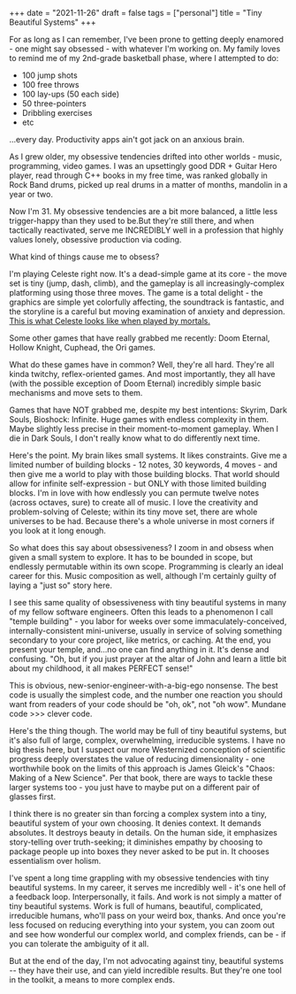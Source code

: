 +++
date = "2021-11-26"
draft = false
tags = ["personal"]
title = "Tiny Beautiful Systems"
+++

For as long as I can remember, I've been prone to getting deeply enamored - one might say obsessed - with whatever I'm working on. My family loves to remind me of my 2nd-grade basketball phase, where I attempted to do:

- 100 jump shots
- 100 free throws
- 100 lay-ups (50 each side)
- 50 three-pointers
- Dribbling exercises
- etc

...every day. Productivity apps ain't got jack on an anxious brain.

As I grew older, my obsessive tendencies drifted into other worlds - music, programming, video games. I was an upsettingly good DDR + Guitar Hero player, read through C++ books in my free time, was ranked globally in Rock Band drums, picked up real drums in a matter of months, mandolin in a year or two.

Now I'm 31. My obsessive tendencies are a bit more balanced, a little less trigger-happy than they used to be.But they're still there, and when tactically reactivated, serve me INCREDIBLY well in a profession that highly values lonely, obsessive production via coding.

What kind of things cause me to obsess?

I'm playing Celeste right now. It's a dead-simple game at its core - the move set is tiny (jump, dash, climb), and the gameplay is all increasingly-complex platforming using those three moves. The game is a total delight - the graphics are simple yet colorfully affecting, the soundtrack is fantastic, and the storyline is a careful but moving examination of anxiety and depression. [This is what Celeste looks like when played by mortals.](https://www.youtube.com/watch?v=cX9NJPwseIQ&t=13603s)

Some other games that have really grabbed me recently: Doom Eternal, Hollow Knight, Cuphead, the Ori games.

What do these games have in common? Well, they're all hard. They're all kinda twitchy, reflex-oriented games. And most importantly, they all have (with the possible exception of Doom Eternal) incredibly simple basic mechanisms and move sets to them.

Games that have NOT grabbed me, despite my best intentions: Skyrim, Dark Souls, Bioshock: Infinite. Huge games with endless complexity in them. Maybe slightly less precise in their moment-to-moment gameplay. When I die in Dark Souls, I don't really know what to do differently next time.

Here's the point. My brain likes small systems. It likes constraints. Give me a limited number of building blocks - 12 notes, 30 keywords, 4 moves - and then give me a world to play with those building blocks. That world should allow for infinite self-expression - but ONLY with those limited building blocks. I'm in love with how endlessly you can permute twelve notes (across octaves, sure) to create all of music. I love the creativity and problem-solving of Celeste; within its tiny move set, there are whole universes to be had. Because there's a whole universe in most corners if you look at it long enough.

So what does this say about obsessiveness? I zoom in and obsess when given a small system to explore. It has to be bounded in scope, but endlessly permutable within its own scope. Programming is clearly an ideal career for this. Music composition as well, although I'm certainly guilty of laying a "just so" story here.

I see this same quality of obsessiveness with tiny beautiful systems in many of my fellow software engineers. Often this leads to a phenomenon I call "temple building" - you labor for weeks over some immaculately-conceived, internally-consistent mini-universe, usually in service of solving something secondary to your core project, like metrics, or caching. At the end, you present your temple, and...no one can find anything in it. It's dense and confusing. "Oh, but if you just prayer at the altar of John and learn a little bit about my childhood, it all makes PERFECT sense!"

This is obvious, new-senior-engineer-with-a-big-ego nonsense. The best code is usually the simplest code, and the number one reaction you should want from readers of your code should be "oh, ok", not "oh wow". Mundane code >>> clever code.

Here's the thing though. The world may be full of tiny beautiful systems, but it's also full of large, complex, overwhelming, irreducible systems. I have no big thesis here, but I suspect our more Westernized conception of scientific progress deeply overstates the value of reducing dimensionality - one worthwhile book on the limits of this approach is James Gleick's "Chaos: Making of a New Science". Per that book, there are ways to tackle these larger systems too - you just have to maybe put on a different pair of glasses first.

I think there is no greater sin than forcing a complex system into a tiny, beautiful system of your own choosing. It denies context. It demands absolutes. It destroys beauty in details. On the human side, it emphasizes story-telling over truth-seeking; it diminishes empathy by choosing to package people up into boxes they never asked to be put in. It chooses essentialism over holism.

I've spent a long time grappling with my obsessive tendencies with tiny beautiful systems. In my career, it serves me incredibly well - it's one hell of a feedback loop. Interpersonally, it fails. And work is not simply a matter of tiny beautiful systems. Work is full of humans, beautiful, complicated, irreducible humans, who'll pass on your weird box, thanks. And once you're less focused on reducing everything into your system, you can zoom out and see how wonderful our complex world, and complex friends, can be - if you can tolerate the ambiguity of it all.

But at the end of the day, I'm not advocating against tiny, beautiful systems -- they have their use, and can yield incredible results. But they're one tool in the toolkit, a means to more complex ends.